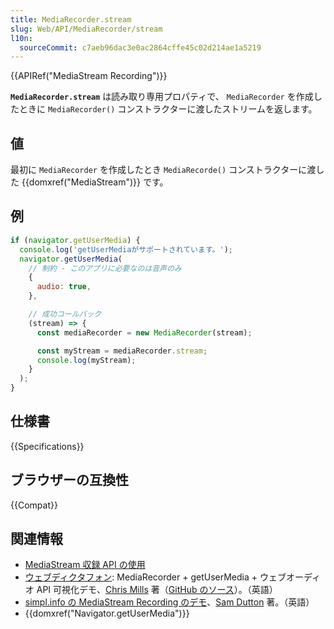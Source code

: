 ```yaml
---
title: MediaRecorder.stream
slug: Web/API/MediaRecorder/stream
l10n:
  sourceCommit: c7aeb96dac3e0ac2864cffe45c02d214ae1a5219
---
```


{{APIRef("MediaStream Recording")}}

**`MediaRecorder.stream`** は読み取り専用プロパティで、 `MediaRecorder` を作成したときに `MediaRecorder()` コンストラクターに渡したストリームを返します。

## 値

最初に `MediaRecorder` を作成したとき `MediaRecorde()` コンストラクターに渡した {{domxref("MediaStream")}} です。

## 例

```js
if (navigator.getUserMedia) {
  console.log('getUserMediaがサポートされています。');
  navigator.getUserMedia(
    // 制約 - このアプリに必要なのは音声のみ
    {
      audio: true,
    },

    // 成功コールバック
    (stream) => {
      const mediaRecorder = new MediaRecorder(stream);

      const myStream = mediaRecorder.stream;
      console.log(myStream);
    }
  );
}
```

## 仕様書

{{Specifications}}

## ブラウザーの互換性

{{Compat}}

## 関連情報

- [MediaStream 収録 API の使用](/ja/docs/Web/API/MediaStream_Recording_API/Using_the_MediaStream_Recording_API)
- [ウェブディクタフォン](https://mdn.github.io/dom-examples/media/web-dictaphone/): MediaRecorder + getUserMedia + ウェブオーディオ API 可視化デモ、[Chris Mills](https://twitter.com/chrisdavidmills) 著（[GitHub のソース](https://github.com/mdn/dom-examples/tree/main/media/web-dictaphone)）。（英語）
- [simpl.info の MediaStream Recording のデモ](https://simpl.info/mediarecorder/)、[Sam Dutton](https://twitter.com/sw12) 著。（英語）
- {{domxref("Navigator.getUserMedia")}}
